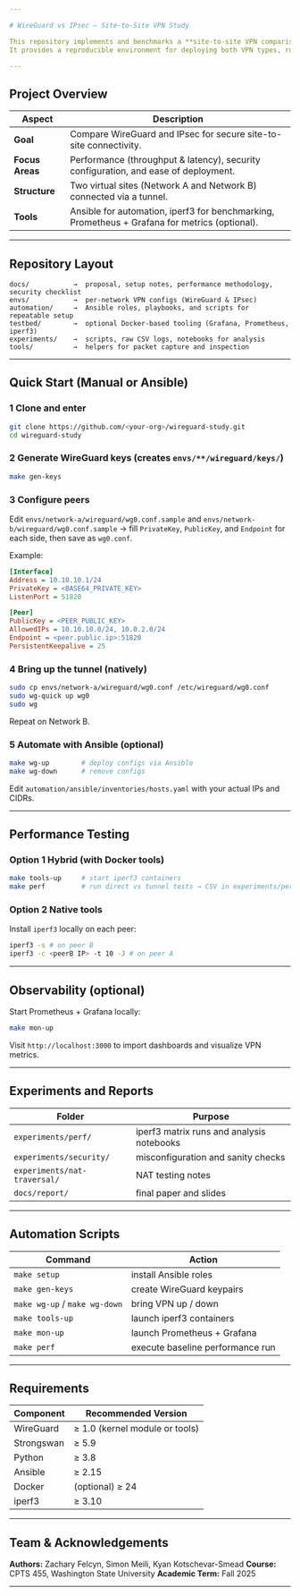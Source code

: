 ```yaml
---

# WireGuard vs IPsec – Site-to-Site VPN Study

This repository implements and benchmarks a **site-to-site VPN comparison** between **WireGuard** and **IPsec (Strongswan)**.
It provides a reproducible environment for deploying both VPN types, running performance tests, analyzing throughput and latency, and exploring basic security and observability metrics.

---
```


## Project Overview

| Aspect          | Description                                                                                   |
| --------------- | --------------------------------------------------------------------------------------------- |
| **Goal**        | Compare WireGuard and IPsec for secure site-to-site connectivity.                             |
| **Focus Areas** | Performance (throughput & latency), security configuration, and ease of deployment.           |
| **Structure**   | Two virtual sites (Network A and Network B) connected via a tunnel.                           |
| **Tools**       | Ansible for automation, iperf3 for benchmarking, Prometheus + Grafana for metrics (optional). |

---

## Repository Layout

```
docs/           →  proposal, setup notes, performance methodology, security checklist
envs/           →  per-network VPN configs (WireGuard & IPsec)
automation/     →  Ansible roles, playbooks, and scripts for repeatable setup
testbed/        →  optional Docker-based tooling (Grafana, Prometheus, iperf3)
experiments/    →  scripts, raw CSV logs, notebooks for analysis
tools/          →  helpers for packet capture and inspection
```

---

## Quick Start (Manual or Ansible)

### 1  Clone and enter

```bash
git clone https://github.com/<your-org>/wireguard-study.git
cd wireguard-study
```

### 2  Generate WireGuard keys (creates `envs/**/wireguard/keys/`)

```bash
make gen-keys
```

### 3  Configure peers

Edit `envs/network-a/wireguard/wg0.conf.sample` and `envs/network-b/wireguard/wg0.conf.sample`
→ fill `PrivateKey`, `PublicKey`, and `Endpoint` for each side, then save as `wg0.conf`.

Example:

```ini
[Interface]
Address = 10.10.10.1/24
PrivateKey = <BASE64_PRIVATE_KEY>
ListenPort = 51820

[Peer]
PublicKey = <PEER_PUBLIC_KEY>
AllowedIPs = 10.10.10.0/24, 10.0.2.0/24
Endpoint = <peer.public.ip>:51820
PersistentKeepalive = 25
```

### 4  Bring up the tunnel (natively)

```bash
sudo cp envs/network-a/wireguard/wg0.conf /etc/wireguard/wg0.conf
sudo wg-quick up wg0
sudo wg
```

Repeat on Network B.

### 5  Automate with Ansible (optional)

```bash
make wg-up        # deploy configs via Ansible
make wg-down      # remove configs
```

Edit `automation/ansible/inventories/hosts.yaml` with your actual IPs and CIDRs.

---

## Performance Testing

### Option 1  Hybrid (with Docker tools)

```bash
make tools-up     # start iperf3 containers
make perf         # run direct vs tunnel tests → CSV in experiments/perf/raw/
```

### Option 2  Native tools

Install `iperf3` locally on each peer:

```bash
iperf3 -s # on peer B
iperf3 -c <peerB IP> -t 10 -J # on peer A
```

---

## Observability (optional)

Start Prometheus + Grafana locally:

```bash
make mon-up
```

Visit `http://localhost:3000` to import dashboards and visualize VPN metrics.

---

## Experiments and Reports

| Folder                       | Purpose                                   |
| ---------------------------- | ----------------------------------------- |
| `experiments/perf/`          | iperf3 matrix runs and analysis notebooks |
| `experiments/security/`      | misconfiguration and sanity checks        |
| `experiments/nat-traversal/` | NAT testing notes                         |
| `docs/report/`               | final paper and slides                    |

---

## Automation Scripts

| Command                       | Action                           |
| ----------------------------- | -------------------------------- |
| `make setup`                  | install Ansible roles            |
| `make gen-keys`               | create WireGuard keypairs        |
| `make wg-up` / `make wg-down` | bring VPN up / down              |
| `make tools-up`               | launch iperf3 containers         |
| `make mon-up`                 | launch Prometheus + Grafana      |
| `make perf`                   | execute baseline performance run |

---

## Requirements

| Component  | Recommended Version            |
| ---------- | ------------------------------ |
| WireGuard  | ≥ 1.0 (kernel module or tools) |
| Strongswan | ≥ 5.9                          |
| Python     | ≥ 3.8                          |
| Ansible    | ≥ 2.15                         |
| Docker     | (optional) ≥ 24                |
| iperf3     | ≥ 3.10                         |

---

## Team & Acknowledgements

**Authors:** Zachary Felcyn, Simon Meili, Kyan Kotschevar-Smead
**Course:** CPTS 455, Washington State University
**Academic Term:** Fall 2025

---

